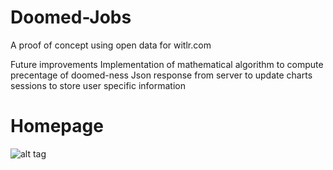 Doomed-Jobs
===========

A proof of concept using open data for witlr.com

Future improvements
Implementation of mathematical algorithm to compute precentage of doomed-ness
Json response from server to update charts
sessions to store user specific information


Homepage
===========

![alt tag](https://raw.github.comapoclyps/Witlr-Doomed-Jobs/blob/master/images/doomed_home.png)

